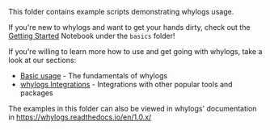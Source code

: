 This folder contains example scripts demonstrating whylogs usage.

If you're new to whylogs and want to get your hands dirty, check out the [Getting Started](./basic/Getting_Started.ipynb) Notebook under the `basics` folder!

If you're willing to learn more how to use and get going with whylogs, take a look at our sections:

- [Basic usage](./basic) - The fundamentals of whylogs
- [whylogs Integrations](./integrations/) - Integrations with other popular tools and packages

The examples in this folder can also be viewed in whylogs' documentation in https://whylogs.readthedocs.io/en/1.0.x/
